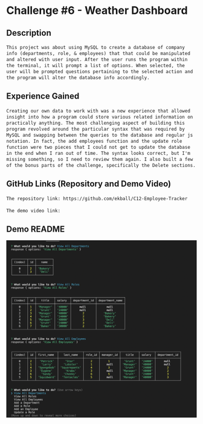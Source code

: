 # Challenge #6 - Weather Dashboard

## Description

    This project was about using MySQL to create a database of company info (departments, role, & employees) that that could be manipulated and altered with user input. After the user runs the program within the terminal, it will prompt a list of options. When selected, the user will be prompted questions pertaining to the selected action and the program will alter the database info accordingly. 

## Experience Gained

    Creating our own data to work with was a new experience that allowed insight into how a program could store various related information on practically anything. The most challenging aspect of building this program revolved around the particular syntax that was required by MySQL and swapping between the queries to the database and regular js notation. In fact, the add employees function and the update role function were two pieces that I could not get to update the database in the end when I ran out of time. The syntax looks correct, but I'm missing something, so I need to review them again. I also built a few of the bonus parts of the challenge, specifically the Delete sections.

## GitHub Links (Repository and Demo Video)

    The repository link: https://github.com/ekball/C12-Employee-Tracker

    The demo video link: 

## Demo README

![demo-employee-tracker](./assets/images/screenshot.png)